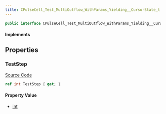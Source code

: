 ```yaml
---
title: CPulseCell_Test_MultiOutflow_WithParams_Yielding__CursorState_t
---
```


```csharp
public interface CPulseCell_Test_MultiOutflow_WithParams_Yielding__CursorState_t : ISchemaClass<CPulseCell_Test_MultiOutflow_WithParams_Yielding__CursorState_t>, ISchemaField, ISchemaClass, INativeHandle
```

#### Implements

## Properties

### TestStep

[Source Code](https://github.com/swiftly-solution/swiftlys2/blob/beta/managed/src/SwiftlyS2.Generated/Schemas/Interfaces/CPulseCell_Test_MultiOutflow_WithParams_Yielding__CursorState_t.cs#L16)

```csharp
ref int TestStep { get; }
```

#### Property Value

- [int](https://learn.microsoft.com/dotnet/api/system.int32)

